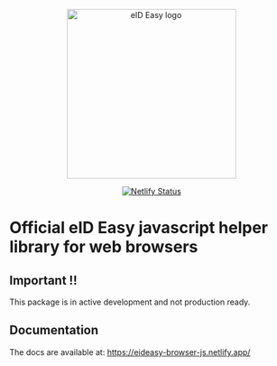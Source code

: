 <p align="center"><a href="https://eideasy.com/" target="_blank" rel="noopener noreferrer"><img width="300" src="https://eideasy.com/wp-content/uploads/2020/11/eid-easy-logo-1.png" alt="eID Easy logo"></a></p>

<p align="center">
  <a href="https://app.netlify.com/sites/eideasy-browser-js/deploys">
<img src="https://api.netlify.com/api/v1/badges/49a66134-1471-49de-9786-c774ca3cc102/deploy-status" alt="Netlify Status">
</a>
</p>

# Official eID Easy javascript helper library for web browsers

## Important !!
This package is in active development and not production ready.

## Documentation
The docs are available at: https://eideasy-browser-js.netlify.app/
